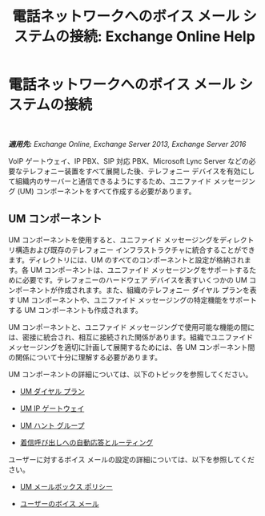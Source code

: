 ﻿---
title: '電話ネットワークへのボイス メール システムの接続: Exchange Online Help'
TOCTitle: 電話ネットワークへのボイス メール システムの接続
ms:assetid: b606b49d-5bd3-4321-ae77-99fa4604c875
ms:mtpsurl: https://technet.microsoft.com/ja-jp/library/JJ673554(v=EXCHG.150)
ms:contentKeyID: 49896429
ms.date: 05/22/2018
mtps_version: v=EXCHG.150
ms.translationtype: HT
---

# 電話ネットワークへのボイス メール システムの接続

 

_**適用先:** Exchange Online, Exchange Server 2013, Exchange Server 2016_

VoIP ゲートウェイ、IP PBX、SIP 対応 PBX、Microsoft Lync Server などの必要なテレフォニー装置をすべて展開した後、テレフォニー デバイスを有効にして組織内のサーバーと通信できるようにするため、ユニファイド メッセージング (UM) コンポーネントをすべて作成する必要があります。

## UM コンポーネント

UM コンポーネントを使用すると、ユニファイド メッセージングをディレクトリ構造および既存のテレフォニー インフラストラクチャに統合することができます。ディレクトリには、UM のすべてのコンポーネントと設定が格納されます。各 UM コンポーネントは、ユニファイド メッセージングをサポートするために必要です。テレフォニーのハードウェア デバイスを表すいくつかの UM コンポーネントが作成されます。また、組織のテレフォニー ダイヤル プランを表す UM コンポーネントや、ユニファイド メッセージングの特定機能をサポートする UM コンポーネントも作成されます。

UM コンポーネントと、ユニファイド メッセージングで使用可能な機能の間には、密接に統合され、相互に接続された関係があります。組織でユニファイド メッセージングを適切に計画して展開するためには、各 UM コンポーネント間の関係について十分に理解する必要があります。

UM コンポーネントの詳細については、以下のトピックを参照してください。

  - [UM ダイヤル プラン](um-dial-plans-exchange-2013-help.md)

  - [UM IP ゲートウェイ](um-ip-gateways-exchange-2013-help.md)

  - [UM ハント グループ](um-hunt-groups-exchange-2013-help.md)

  - [着信呼び出しへの自動応答とルーティング](automatically-answer-and-route-incoming-calls-exchange-2013-help.md)

ユーザーに対するボイス メールの設定の詳細については、以下を参照してください。

  - [UM メールボックス ポリシー](um-mailbox-policies-exchange-2013-help.md)

  - [ユーザーのボイス メール](voice-mail-for-users-exchange-2013-help.md)

